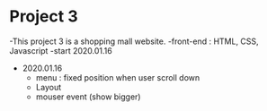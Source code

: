 # Project 3
-This project 3 is a shopping mall website.
-front-end : HTML, CSS, Javascript
-start 2020.01.16
+ 2020.01.16
  + menu : fixed position when user scroll down
  + Layout
  + mouser event (show bigger)
